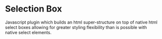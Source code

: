 # Selection Box

Javascript plugin which builds an html super-structure on top of native html select boxes allowing for
greater styling flexibility than is possible with native select elements.


